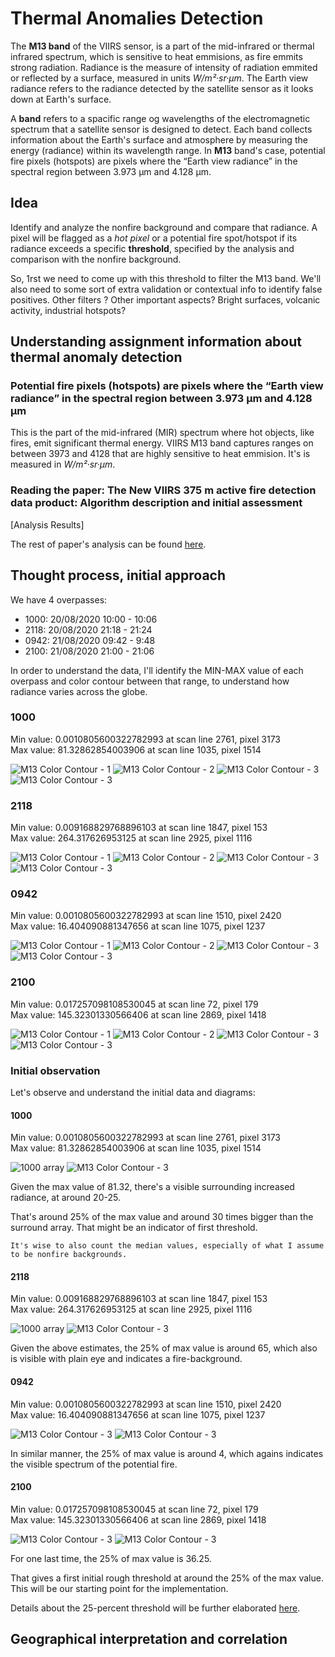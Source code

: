 # Thermal Anomalies Detection

The **M13 band** of the VIIRS sensor, is a part of the mid-infrared or thermal infrared spectrum, which is sensitive to heat emmisions, as fire emmits strong radiation. Radiance is the measure of intensity of radiation emmited or reflected by a surface, measured in units *W/m²·sr·μm*. The Earth view radiance refers to the radiance detected by the satellite sensor as it looks down at Earth's surface.

A **band** refers to a spacific range og wavelengths of the electromagnetic spectrum that a satellite sensor is designed to detect. Each band collects information about the Earth's surface and atmosphere by measuring the energy (radiance) within its wavelength range. In **M13** band's case, potential fire pixels (hotspots) are pixels where the “Earth view radiance” in the spectral region between 3.973 μm and 4.128 μm.

## Idea

Identify and analyze the nonfire background and compare that radiance. A pixel will be flagged as a *hot pixel* or a potential fire spot/hotspot if its radiance exceeds a specific **threshold**, specified by the analysis and comparison with the nonfire background.

So, 1rst we need to come up with this threshold to filter the M13 band. We'll also need to some sort of extra validation or contextual info to identify false positives. Other filters ? Other important aspects? Bright surfaces, volcanic activity, industrial hotspots?

## Understanding assignment information about thermal anomaly detection

### Potential fire pixels (hotspots) are pixels where the “Earth view radiance” in the spectral region between 3.973 μm and 4.128 μm

This is the part of the mid-infrared (MIR) spectrum where hot objects, like fires, emit significant thermal energy. VIIRS M13 band captures ranges on between 3973 and 4128 that are highly sensitive to heat emmision. It's is measured in *W/m²·sr·μm*.

### Reading the paper: The New VIIRS 375 m active fire detection data product: Algorithm description and initial assessment

[Analysis Results]

The rest of paper's analysis can be found [here](./new-viirs-375-fire-detection.md).

## Thought process, initial approach

We have 4 overpasses:

- 1000: 20/08/2020 10:00 - 10:06
- 2118: 20/08/2020 21:18 - 21:24
- 0942: 21/08/2020 09:42 - 9:48
- 2100: 21/08/2020 21:00 - 21:06

In order to understand the data, I'll identify the MIN-MAX value of each overpass and color contour between that range, to understand how radiance varies across the globe.

### 1000

Min value: 0.0010805600322782993 at scan line 2761, pixel 3173  
Max value: 81.32862854003906 at scan line 1035, pixel 1514

![M13 Color Contour - 1](../img/p-color-contour-1000-m13-0.png)
![M13 Color Contour - 2](../img/p-color-contour-1000-m13-1.png)
![M13 Color Contour - 3](../img/p-color-contour-1000-m13-2.png)
![M13 Color Contour - 3](../img/p-color-contour-1000-m13-3.png)

### 2118

Min value: 0.009168829768896103 at scan line 1847, pixel 153  
Max value: 264.317626953125 at scan line 2925, pixel 1116

![M13 Color Contour - 1](../img/p-color-contour-2118-m13-0.png)
![M13 Color Contour - 2](../img/p-color-contour-2118-m13-1.png)
![M13 Color Contour - 3](../img/p-color-contour-2118-m13-2.png)
![M13 Color Contour - 3](../img/p-color-contour-2118-m13-3.png)

### 0942

Min value: 0.0010805600322782993 at scan line 1510, pixel 2420  
Max value: 16.404090881347656 at scan line 1075, pixel 1237

![M13 Color Contour - 1](../img/p-color-contour-0942-m13-0.png)
![M13 Color Contour - 2](../img/p-color-contour-0942-m13-1.png)
![M13 Color Contour - 3](../img/p-color-contour-0942-m13-2.png)
![M13 Color Contour - 3](../img/p-color-contour-0942-m13-3.png)

### 2100

Min value: 0.017257098108530045 at scan line 72, pixel 179  
Max value: 145.32301330566406 at scan line 2869, pixel 1418

![M13 Color Contour - 1](../img/p-color-contour-2100-m13-0.png)
![M13 Color Contour - 2](../img/p-color-contour-2100-m13-1.png)
![M13 Color Contour - 3](../img/p-color-contour-2100-m13-2.png)
![M13 Color Contour - 3](../img/p-color-contour-2100-m13-3.png)

### Initial observation

Let's observe and understand the initial data and diagrams:

#### 1000

Min value: 0.0010805600322782993 at scan line 2761, pixel 3173  
Max value: 81.32862854003906 at scan line 1035, pixel 1514

![1000 array](../img/1000-array.png)
![M13 Color Contour - 3](../img/p-color-contour-1000-m13-3.png)

Given the max value of 81.32, there's a visible surrounding increased radiance, at around 20-25.

That's around 25% of the max value and around 30 times bigger than the surround array.
That might be an indicator of first threshold. 

    It's wise to also count the median values, especially of what I assume to be nonfire backgrounds.

#### 2118

Min value: 0.009168829768896103 at scan line 1847, pixel 153  
Max value: 264.317626953125 at scan line 2925, pixel 1116

![1000 array](../img/2118-array.png)
![M13 Color Contour - 3](../img/p-color-contour-2118-m13-3.png)

Given the above estimates, the 25% of max value is around 65, which also is visible with plain eye and indicates a fire-background.

#### 0942

Min value: 0.0010805600322782993 at scan line 1510, pixel 2420  
Max value: 16.404090881347656 at scan line 1075, pixel 1237

![M13 Color Contour - 3](../img/0942-array.png)
![M13 Color Contour - 3](../img/p-color-contour-0942-m13-3.png)

In similar manner, the 25% of max value is around 4, which agains indicates the visible spectrum of the potential fire.

#### 2100

Min value: 0.017257098108530045 at scan line 72, pixel 179  
Max value: 145.32301330566406 at scan line 2869, pixel 1418

![M13 Color Contour - 3](../img/2100-array.png)
![M13 Color Contour - 3](../img/p-color-contour-2100-m13-3.png)

For one last time, the 25% of max value is 36.25.

That gives a first initial rough threshold at around the 25% of the max value. This will be our starting point for the implementation.

Details about the 25-percent threshold will be further elaborated [here](./25-percent-threshold.md).

## Geographical interpretation and correlation